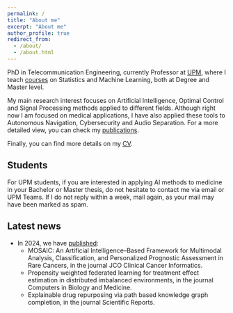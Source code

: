 ```yaml
---
permalink: /
title: "About me"
excerpt: "About me"
author_profile: true
redirect_from: 
  - /about/
  - /about.html
---
```


PhD in Telecommunication Engineering, currently Professor at [UPM](https://www.upm.es/), where I teach [courses](../teaching) on Statistics and Machine Learning, both at Degree and Master level.

My main research interest focuses on Artificial Intelligence, Optimal Control and Signal Processing methods applied to different fields. Although right now I am focused on medical applications, I have also applied these tools to Autonomous Navigation, Cybersecurity and Audio Separation. For a more detailed view, you can check my [publications](../publications).

Finally, you can find more details on my [CV](../cv).

## Students

For UPM students, if you are interested in applying AI methods to medicine in your Bachelor or Master thesis, do not hesitate to contact me via email or UPM Teams. If I do not reply within a week, mail again, as your mail may have been marked as spam.


## Latest news

* In 2024, we have [published](../publications):
    - MOSAIC: An Artificial Intelligence–Based Framework for Multimodal Analysis, Classification, and Personalized Prognostic Assessment in Rare Cancers, in the journal JCO Clinical Cancer Informatics.
    - Propensity weighted federated learning for treatment effect estimation in distributed imbalanced environments, in the journal Computers in Biology and Medicine.
    - Explainable drug repurposing via path based knowledge graph completion, in the journal Scientific Reports.
